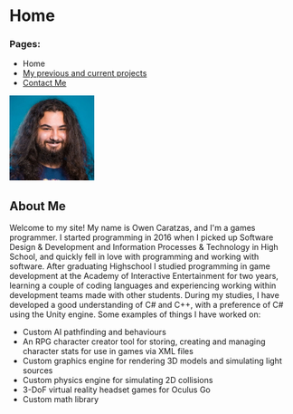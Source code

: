 <body>
	<h1>
		Home
	</h1>
	<h3> 
		Pages: 
	</h3>
	<ul>
		<li>Home</li>
		<li><a href="MyProjects.html">My previous and current projects</a></li>
		<li><a href="ContactMe.html">Contact Me</a></li>
	</ul>
	<img src="MyPhoto.jpg" alt="A photo of me" width="150" height="150">
	<h2>
		About Me
	</h2>
	<p>
		Welcome to my site! My name is Owen Caratzas, and I'm a games programmer. 
		I started programming in 2016 when I picked up Software Design & Development 
		and Information Processes & Technology in High School, and quickly fell in 
		love with programming and working with software. After graduating Highschool 
		I studied programming in game development at the 
		Academy of Interactive Entertainment for two years, learning a couple of coding languages 
		and experiencing working within development teams made with other students. 
		During my studies, I have developed a good understanding of C# and C++, with a preference of C# using the Unity engine.
		Some examples of things I have worked on:
		<ul>
			<li>Custom AI pathfinding and behaviours</li>
			<li>An RPG character creator tool for storing, creating and managing character stats for use in games via XML files</li>
			<li>Custom graphics engine for rendering 3D models and simulating light sources</li>
			<li>Custom physics engine for simulating 2D collisions</li>
			<li>3-DoF virtual reality headset games for Oculus Go</li>
			<li>Custom math library</li>
		</ul>
	</p>
</body>